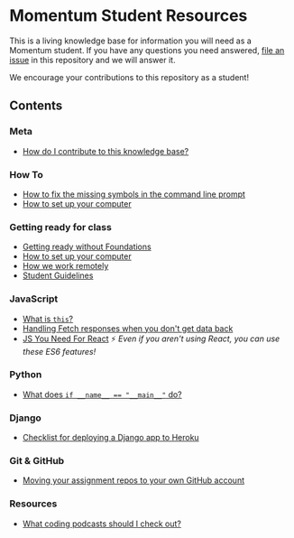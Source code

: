 # Momentum Student Resources

This is a living knowledge base for information you will need as a Momentum student. If you have any questions you need answered, [file an issue](https://github.com/momentumlearn/student-resources/issues/new) in this repository and we will answer it.

We encourage your contributions to this repository as a student!

## Contents

### Meta

- [How do I contribute to this knowledge base?](articles/contributing.md)

### How To

- [How to fix the missing symbols in the command line prompt](articles/terminal-font.md)
- [How to set up your computer](articles/setup.md)

### Getting ready for class

- [Getting ready without Foundations](articles/getting-ready.md)
- [How to set up your computer](articles/setup.md)
- [How we work remotely](articles/working-remotely.md)
- [Student Guidelines](articles/student-guidelines.md)

### JavaScript

- [What is `this`?](articles/this-js.md)
- [Handling Fetch responses when you don't get data back](articles/fetch-error-handling.md)
- [JS You Need For React](articles/js-for-react.md) ⚡ _Even if you aren't using React, you can use these ES6 features!_

### Python

- [What does `if __name__ == "__main__"` do?](articles/pymain.md)

### Django

- [Checklist for deploying a Django app to Heroku](articles/deploy-django-to-heroku.md)

### Git & GitHub

- [Moving your assignment repos to your own GitHub account](articles/moving-your-repos.md)

### Resources

- [What coding podcasts should I check out?](articles/podcasts.md)
